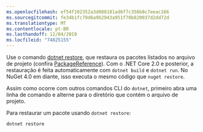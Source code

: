 ```yaml
---
ms.openlocfilehash: ef54f102352a3d088181ad6f7c356b8c7eeac166
ms.sourcegitcommit: fe34b1fc79d6a9b2943a951f70b820037d2dd72d
ms.translationtype: MT
ms.contentlocale: pt-BR
ms.lasthandoff: 12/04/2019
ms.locfileid: "74825155"
---
```

Use o comando [dotnet restore](/dotnet/core/tools/dotnet-restore?tabs=netcore2x), que restaura os pacotes listados no arquivo de projeto (confira [PackageReference](../../consume-packages/package-references-in-project-files.md)). Com o .NET Core 2.0 e posterior, a restauração é feita automaticamente com `dotnet build` e `dotnet run`. No NuGet 4.0 em diante, isso executa o mesmo código que `nuget restore`.

Assim como ocorre com outros comandos CLI do `dotnet`, primeiro abra uma linha de comando e alterne para o diretório que contém o arquivo de projeto.

Para restaurar um pacote usando `dotnet restore`:

```dotnetcli
dotnet restore 
```